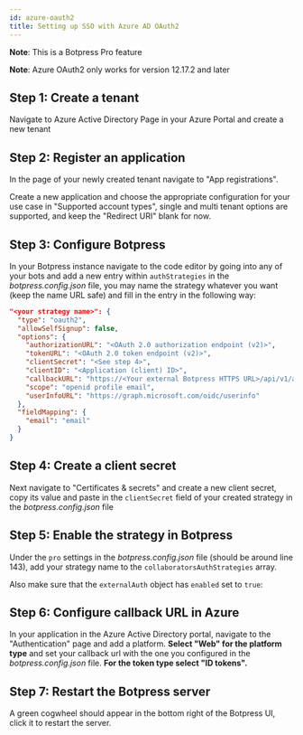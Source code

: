 ```yaml
---
id: azure-oauth2
title: Setting up SSO with Azure AD OAuth2
---
```


**Note**: This is a Botpress Pro feature

**Note**: Azure OAuth2 only works for version 12.17.2 and later

## Step 1: Create a tenant

Navigate to Azure Active Directory Page in your Azure Portal and create a new tenant

## Step 2: Register an application

In the page of your newly created tenant navigate to "App registrations".

Create a new application and choose the appropriate configuration for your use case in "Supported account types", single and multi tenant options are supported, and keep the "Redirect URI" blank for now.

## Step 3: Configure Botpress

In your Botpress instance navigate to the code editor by going into any of your bots and add a new entry within `authStrategies` in the _botpress.config.json_ file, you may name the strategy whatever you want (keep the name URL safe) and fill in the entry in the following way:

```json
"<your strategy name>": {
  "type": "oauth2",
  "allowSelfSignup": false,
  "options": {
    "authorizationURL": "<OAuth 2.0 authorization endpoint (v2)>",
    "tokenURL": "<OAuth 2.0 token endpoint (v2)>",
    "clientSecret": "<See step 4>",
    "clientID": "<Application (client) ID>",
    "callbackURL": "https://<Your external Botpress HTTPS URL>/api/v1/auth/login-callback/oauth2/<Your strategy name>",
    "scope": "openid profile email",
    "userInfoURL": "https://graph.microsoft.com/oidc/userinfo"
  },
  "fieldMapping": {
    "email": "email"
  }
}
```

## Step 4: Create a client secret

Next navigate to "Certificates & secrets" and create a new client secret, copy its value and paste in the `clientSecret` field of your created strategy in the _botpress.config.json_ file

## Step 5: Enable the strategy in Botpress

Under the `pro` settings in the _botpress.config.json_ file (should be around line 143), add your strategy name to the `collaboratorsAuthStrategies` array.

Also make sure that the `externalAuth` object has `enabled` set to `true`:

## Step 6: Configure callback URL in Azure

In your application in the Azure Active Directory portal, navigate to the "Authentication" page and add a platform. **Select "Web" for the platform type** and set your callback url with the one you configured in the _botpress.config.json_ file. **For the token type select "ID tokens".**

## Step 7: Restart the Botpress server

A green cogwheel should appear in the bottom right of the Botpress UI, click it to restart the server.
